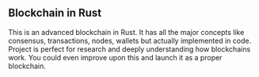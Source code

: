 ## Blockchain in Rust

This is an advanced blockchain in Rust.
It has all the major concepts like consensus, transactions, nodes, wallets but actually implemented in code. 
Project is perfect for research and deeply understanding how blockchains work. You could even improve upon this and launch it as a proper blockchain.
